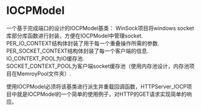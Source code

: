 # IOCPModel
一个基于完成端口的设计的IOCPModel基类：
WinSock项目将windows socket库部分库函数进行封装，方便在IOCPModel中管理socket.  
PER_IO_CONTEXT结构体封装了用于每一个重叠操作所需的参数.   
PER_SOCKET_CONTEXT结构体封装了每一个客户端的信息.   
IO_CONTEXT_POOL为IO缓存池.  
SOCKET_CONTEXT_POOL为客户端socket缓存池（使用内存池设计，内存池项目在MemroyPool文件夹）.    

使用IOCPModel必须将该基类进行派生并重载回调函数，HTTPServer_IOCP项目中就是IOCPModel的一个简单的使用例子，对HTTP的GET请求实现简单的响应。  
